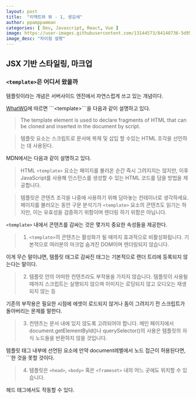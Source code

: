 ```yaml
---
layout: post
title:  "리액트와 뷰 - 1, 생김새"
author: ppamppamman
categories: [ Dev, Javascript, React, Vue ]
image: https://user-images.githubusercontent.com/13144573/84148736-5d95b800-aa9a-11ea-957f-226238dc6163.png
image_desc: "차이점 설명" 
---
```


## JSX 기반 스타일링, 마크업

### ```<template>```은 어디서 왔을까
템플릿이라는 개념은 서버사이드 엔진에서 자연스럽게 쓰고 있는 개념이다.  

[WhatWG]("https://html.spec.whatwg.org/multipage/scripting.html#the-template-element")에 따르면 ```<template>```을 다음과 같이 설명하고 있다.

> The template element is used to declare fragments of HTML that can be cloned and inserted in the document by script.  

>템플릿 요소는 스크립트로 문서에 복제 및 삽입 할 수있는 HTML 조각을 선언하는 데 사용된다.

MDN에서는 다음과 같이 설명하고 있다.
> HTML ```<template>``` 요소는 페이지를 불러온 순간 즉시 그려지지는 않지만, 이후 JavaScript를 사용해 인스턴스를 생성할 수 있는 HTML 코드를 담을 방법을 제공합니다.  

> 템플릿은 콘텐츠 조각을 나중에 사용하기 위해 담아놓는 컨테이너로 생각하세요. 페이지를 불러오는 동안 구문 분석기가 ```<template>``` 요소의 콘텐츠도 읽기는 하지만, 이는 유효성을 검증하기 위함이며 렌더링 하기 위함은 아닙니다.

```<template>``` 내에서 콘텐츠를 감싸는 것은 몇가지 중요한 속성들을 제공한다.

> 1. ```<template>```의 콘텐츠는 활성화가 될 때까지 효과적으로 비활성화됩니다. 기본적으로 여러분의 마크업 숨겨진 DOM이며 렌더링되지 않습니다.  

이게 무슨 말이냐면, 템플릿 태그로 감싸진 태그는 기본적으로 렌더 트리에 등록되지 않는다는 말이다.

> 2. 템플릿 안의 어떠한 컨텐츠라도 부작용을 가지지 않습니다. 템플릿이 사용될 때까지 스크립트는 실행되지 않으며 이미지는 로딩되지 않고 오디오는 재생되지 않는 등

기존의 부작용은 필요한 시점에 에셋이 로드되지 않거나 돔이 그려지기 전 스크립트가 돌아버리는 문제를 말한다.

> 3. 컨텐츠는 문서 내에 있지 않도록 고려되어야 합니다. 메인 페이지에서 document.getElementById()나 querySelector()의 사용은 템플릿의 자식 노드들을 반환하지 않을 것입니다.

템플릿 태그 내부에 선언된 요소에 만약 document레벨에서 노드 접근이 허용된다면, ```한 것을 못할 것이다.

> 4. 템플릿은 ```<head>```, ```<body>``` 혹은 ```<frameset>``` 내의 어느 곳에도 위치할 수 있습니다.

헤드 태그에서도 작동할 수 있다.
